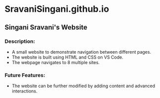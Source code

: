 # SravaniSingani.github.io

## Singani Sravani's Website

### Description:
- A small website to demonstrate navigation between different pages.
- The website is built using HTML and CSS on VS Code.
- The webpage navigates to 8 multiple sites.

### Future Features:
- The website can be further modified by adding content and advanced interactions. 

